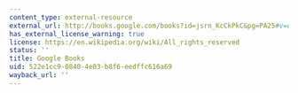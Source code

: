 ```yaml
---
content_type: external-resource
external_url: http://books.google.com/books?id=jsrn_KcCkPkC&pg=PA25#v=onepage&q&f=false
has_external_license_warning: true
license: https://en.wikipedia.org/wiki/All_rights_reserved
status: ''
title: Google Books
uid: 522e1cc9-0840-4e03-b8f6-eedffc616a69
wayback_url: ''
---
```


